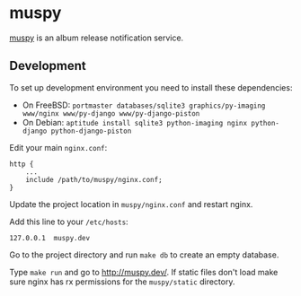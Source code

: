 # muspy

[muspy](http://muspy.com) is an album release notification service.

## Development

To set up development environment you need to install these dependencies:

* On FreeBSD: `portmaster databases/sqlite3 graphics/py-imaging www/nginx www/py-django www/py-django-piston`
* On Debian: `aptitude install sqlite3 python-imaging nginx python-django python-django-piston`

Edit your main `nginx.conf`:

    http {
        ...
        include /path/to/muspy/nginx.conf;
    }

Update the project location in `muspy/nginx.conf` and restart nginx.

Add this line to your `/etc/hosts`:

    127.0.0.1  muspy.dev

Go to the project directory and run `make db` to create an empty database.

Type `make run` and go to <http://muspy.dev/>. If static files don't load make
sure nginx has rx permissions for the `muspy/static` directory.
